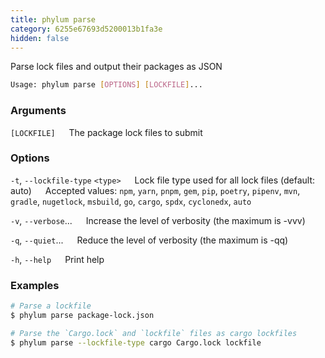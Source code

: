 ```yaml
---
title: phylum parse
category: 6255e67693d5200013b1fa3e
hidden: false
---
```


Parse lock files and output their packages as JSON

```sh
Usage: phylum parse [OPTIONS] [LOCKFILE]...
```

### Arguments

`[LOCKFILE]`
&emsp; The package lock files to submit

### Options

`-t`, `--lockfile-type` `<type>`
&emsp; Lock file type used for all lock files (default: auto)
&emsp; Accepted values: `npm`, `yarn`, `pnpm`, `gem`, `pip`, `poetry`, `pipenv`, `mvn`, `gradle`, `nugetlock`, `msbuild`, `go`, `cargo`, `spdx`, `cyclonedx`, `auto`

`-v`, `--verbose`...
&emsp; Increase the level of verbosity (the maximum is -vvv)

`-q`, `--quiet`...
&emsp; Reduce the level of verbosity (the maximum is -qq)

`-h`, `--help`
&emsp; Print help

### Examples

```sh
# Parse a lockfile
$ phylum parse package-lock.json

# Parse the `Cargo.lock` and `lockfile` files as cargo lockfiles
$ phylum parse --lockfile-type cargo Cargo.lock lockfile
```
